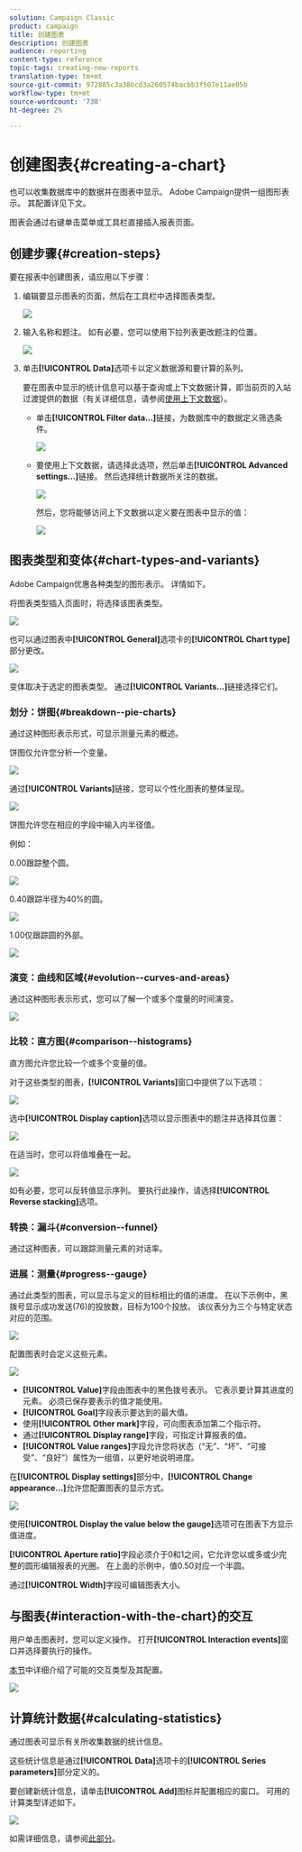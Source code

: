 ```yaml
---
solution: Campaign Classic
product: campaign
title: 创建图表
description: 创建图表
audience: reporting
content-type: reference
topic-tags: creating-new-reports
translation-type: tm+mt
source-git-commit: 972885c3a38bcd3a260574bacbb3f507e11ae05b
workflow-type: tm+mt
source-wordcount: '730'
ht-degree: 2%

---
```



# 创建图表{#creating-a-chart}

也可以收集数据库中的数据并在图表中显示。 Adobe Campaign提供一组图形表示。 其配置详见下文。

图表会通过右键单击菜单或工具栏直接插入报表页面。

## 创建步骤{#creation-steps}

要在报表中创建图表，请应用以下步骤：

1. 编辑要显示图表的页面，然后在工具栏中选择图表类型。

   ![](assets/s_advuser_report_page_activity_04.png)

1. 输入名称和题注。 如有必要，您可以使用下拉列表更改题注的位置。

   ![](assets/s_ncs_advuser_report_wizard_018.png)

1. 单击&#x200B;**[!UICONTROL Data]**&#x200B;选项卡以定义数据源和要计算的系列。

   要在图表中显示的统计信息可以基于查询或上下文数据计算，即当前页的入站过渡提供的数据（有关详细信息，请参阅[使用上下文数据](../../reporting/using/using-the-context.md#using-context-data)）。

   * 单击&#x200B;**[!UICONTROL Filter data...]**&#x200B;链接，为数据库中的数据定义筛选条件。

      ![](assets/reporting_graph_add_filter.png)

   * 要使用上下文数据，请选择此选项，然后单击&#x200B;**[!UICONTROL Advanced settings...]**&#x200B;链接。 然后选择统计数据所关注的数据。

      ![](assets/reporting_graph_from_context.png)

      然后，您将能够访问上下文数据以定义要在图表中显示的值：

      ![](assets/reporting_graph_select-from_context.png)

## 图表类型和变体{#chart-types-and-variants}

Adobe Campaign优惠各种类型的图形表示。 详情如下。

将图表类型插入页面时，将选择该图表类型。

![](assets/s_advuser_report_page_activity_04.png)

也可以通过图表中&#x200B;**[!UICONTROL General]**&#x200B;选项卡的&#x200B;**[!UICONTROL Chart type]**&#x200B;部分更改。

![](assets/reporting_change_graph_type.png)

变体取决于选定的图表类型。 通过&#x200B;**[!UICONTROL Variants...]**&#x200B;链接选择它们。

### 划分：饼图{#breakdown--pie-charts}

通过这种图形表示形式，可显示测量元素的概述。

饼图仅允许您分析一个变量。

![](assets/reporting_graph_type_sector_1.png)

通过&#x200B;**[!UICONTROL Variants]**&#x200B;链接，您可以个性化图表的整体呈现。

![](assets/reporting_graph_type_sector_2.png)

饼图允许您在相应的字段中输入内半径值。

例如：

0.00跟踪整个圆。

![](assets/s_ncs_advuser_report_sector_exple1.png)

0.40跟踪半径为40%的圆。

![](assets/s_ncs_advuser_report_sector_exple2.png)

1.00仅跟踪圆的外部。

![](assets/s_ncs_advuser_report_sector_exple3.png)

### 演变：曲线和区域{#evolution--curves-and-areas}

通过这种图形表示形式，您可以了解一个或多个度量的时间演变。

![](assets/reporting_graph_type_curve.png)

### 比较：直方图{#comparison--histograms}

直方图允许您比较一个或多个变量的值。

对于这些类型的图表，**[!UICONTROL Variants]**&#x200B;窗口中提供了以下选项：

![](assets/reporting_select_graph_var.png)

选中&#x200B;**[!UICONTROL Display caption]**&#x200B;选项以显示图表中的题注并选择其位置：

![](assets/reporting_select_graph_legend.png)

在适当时，您可以将值堆叠在一起。

![](assets/reporting_graph_type_histo.png)

如有必要，您可以反转值显示序列。 要执行此操作，请选择&#x200B;**[!UICONTROL Reverse stacking]**&#x200B;选项。

### 转换：漏斗{#conversion--funnel}

通过这种图表，可以跟踪测量元素的对话率。

### 进展：测量{#progress--gauge}

通过此类型的图表，可以显示与定义的目标相比的值的进度。 在以下示例中，黑拨号显示成功发送(76)的投放数，目标为100个投放。 该仪表分为三个与特定状态对应的范围。

![](assets/reporting_graph_type_gauge.png)

配置图表时会定义这些元素。

![](assets/reporting_graph_type_gauge1.png)

* **[!UICONTROL Value]**&#x200B;字段由图表中的黑色拨号表示。 它表示要计算其进度的元素。 必须已保存要表示的值才能使用。
* **[!UICONTROL Goal]**&#x200B;字段表示要达到的最大值。
* 使用&#x200B;**[!UICONTROL Other mark]**&#x200B;字段，可向图表添加第二个指示符。
* 通过&#x200B;**[!UICONTROL Display range]**&#x200B;字段，可指定计算报表的值。
* **[!UICONTROL Value ranges]**&#x200B;字段允许您将状态（“无”、“坏”、“可接受”、“良好”）属性为一组值，以更好地说明进度。

在&#x200B;**[!UICONTROL Display settings]**&#x200B;部分中，**[!UICONTROL Change appearance...]**&#x200B;允许您配置图表的显示方式。

![](assets/reporting_graph_type_gauge2.png)

使用&#x200B;**[!UICONTROL Display the value below the gauge]**&#x200B;选项可在图表下方显示值进度。

**[!UICONTROL Aperture ratio]**&#x200B;字段必须介于0和1之间，它允许您以或多或少完整的圆形编辑报表的光圈。 在上面的示例中，值0.50对应一个半圆。

通过&#x200B;**[!UICONTROL Width]**&#x200B;字段可编辑图表大小。

## 与图表{#interaction-with-the-chart}的交互

用户单击图表时，您可以定义操作。 打开&#x200B;**[!UICONTROL Interaction events]**&#x200B;窗口并选择要执行的操作。

[本节](../../web/using/static-elements-in-a-web-form.md#inserting-html-content)中详细介绍了可能的交互类型及其配置。

![](assets/s_ncs_advuser_report_wizard_017.png)

## 计算统计数据{#calculating-statistics}

通过图表可显示有关所收集数据的统计信息。

这些统计信息是通过&#x200B;**[!UICONTROL Data]**&#x200B;选项卡的&#x200B;**[!UICONTROL Series parameters]**&#x200B;部分定义的。

要创建新统计信息，请单击&#x200B;**[!UICONTROL Add]**&#x200B;图标并配置相应的窗口。 可用的计算类型详述如下。

![](assets/reporting_add_statistics.png)

如需详细信息，请参阅[此部分](../../reporting/using/using-the-descriptive-analysis-wizard.md#statistics-calculation)。
